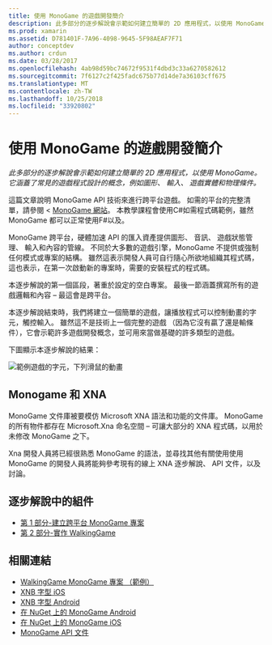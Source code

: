 ```yaml
---
title: 使用 MonoGame 的遊戲開發簡介
description: 此多部分的逐步解說會示範如何建立簡單的 2D 應用程式，以使用 MonoGame。  它涵蓋了常見的遊戲程式設計的概念，例如圖形、 輸入、 遊戲實體和物理條件。
ms.prod: xamarin
ms.assetid: D781401F-7A96-4098-9645-5F98AEAF7F71
author: conceptdev
ms.author: crdun
ms.date: 03/28/2017
ms.openlocfilehash: 4ab98d59bc74672f9531f4dbd3c33a6270582612
ms.sourcegitcommit: 7f6127c2f425fadc675b77d14de7a36103cff675
ms.translationtype: MT
ms.contentlocale: zh-TW
ms.lasthandoff: 10/25/2018
ms.locfileid: "33920802"
---
```

# <a name="introduction-to-game-development-with-monogame"></a>使用 MonoGame 的遊戲開發簡介

_此多部分的逐步解說會示範如何建立簡單的 2D 應用程式，以使用 MonoGame。它涵蓋了常見的遊戲程式設計的概念，例如圖形、 輸入、 遊戲實體和物理條件。_

這篇文章說明 MonoGame API 技術來進行跨平台遊戲。 如需的平台的完整清單，請參閱 < [MonoGame 網站](http://www.monogame.net/)。 本教學課程會使用C#如需程式碼範例，雖然 MonoGame 都可以正常使用F#以及。

MonoGame 跨平台，硬體加速 API 的匯入資產提供圖形、 音訊、 遊戲狀態管理、 輸入和內容的管線。 不同於大多數的遊戲引擎，MonoGame 不提供或強制任何模式或專案的結構。  雖然這表示開發人員可自行隨心所欲地組織其程式碼，這也表示，在第一次啟動新的專案時，需要的安裝程式的程式碼。

本逐步解說的第一個區段，著重於設定的空白專案。 最後一節涵蓋撰寫所有的遊戲邏輯和內容 – 最這會是跨平台。

本逐步解說結束時，我們將建立一個簡單的遊戲，讓播放程式可以控制動畫的字元，觸控輸入。  雖然這不是技術上一個完整的遊戲 （因為它沒有贏了還是輸條件），它會示範許多遊戲開發概念，並可用來當做基礎的許多類型的遊戲。 

下圖顯示本逐步解說的結果：

![範例遊戲的字元，下列滑鼠的動畫](images/image1.gif)

## <a name="monogame-and-xna"></a>Monogame 和 XNA

MonoGame 文件庫被要模仿 Microsoft XNA 語法和功能的文件庫。  MonoGame 的所有物件都存在 Microsoft.Xna 命名空間 – 可讓大部分的 XNA 程式碼，以用於未修改 MonoGame 之下。 

Xna 開發人員將已經很熟悉 MonoGame 的語法，並尋找其他有關使用使用 MonoGame 的開發人員將能夠參考現有的線上 XNA 逐步解說、 API 文件，以及討論。


## <a name="walkthrough-parts"></a>逐步解說中的組件

- [第 1 部分-建立跨平台 MonoGame 專案](~/graphics-games/monogame/introduction/part1.md)
- [第 2 部分-實作 WalkingGame](~/graphics-games/monogame/introduction/part2.md)

## <a name="related-links"></a>相關連結

- [WalkingGame MonoGame 專案 （範例）](https://developer.xamarin.com/samples/mobile/WalkingGameMG/)
- [XNB 字型 iOS](https://github.com/mono/CocosSharp/tree/master/Samples/GameStarterKit/GameStarterKit/Content/fonts)
- [XNB 字型 Android](https://github.com/mono/CocosSharp/tree/master/Samples/GameStarterKit/GameStarterKit/Assets/Content/fonts)
- [在 NuGet 上的 MonoGame Android](https://www.nuget.org/packages/MonoGame.Framework.Android/)
- [在 NuGet 上的 MonoGame iOS](https://www.nuget.org/packages/MonoGame.Framework.iOS/)
- [MonoGame API 文件](http://www.monogame.net/documentation/?page=main)

